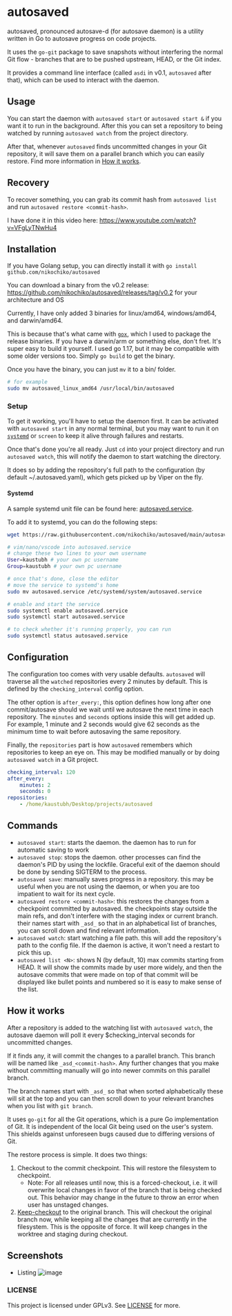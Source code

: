 # autosaved

autosaved, pronounced autosave-d (for autosave daemon) is a utility written in Go to autosave progress on code projects.

It uses the `go-git` package to save snapshots without interfering the normal Git flow - branches that are to be pushed upstream, HEAD, or the Git index.

It provides a command line interface (called `asdi` in v0.1, `autosaved` after that), which can be used to interact with the daemon.

## Usage

You can start the daemon with `autosaved start` or `autosaved start &` if you want it to run in the background. After this you can set a
repository to being watched by running `autosaved watch` from the project directory.

After that, whenever `autosaved` finds uncommitted changes in your Git repository, it will save them on a parallel branch which you can
easily restore. Find more information in [How it works](#how-it-works).

## Recovery

To recover something, you can grab its commit hash from `autosaved list` and run `autosaved restore <commit-hash>`. 

I have done it in this video here: https://www.youtube.com/watch?v=VFgLyTNwHu4

## Installation

If you have Golang setup, you can directly install it with `go install github.com/nikochiko/autosaved`

You can download a binary from the v0.2 release:
https://github.com/nikochiko/autosaved/releases/tag/v0.2 for your architecture and OS

Currently, I have only added 3 binaries for linux/amd64, windows/amd64, and darwin/amd64.

This is because that's what came with [`gox`](https://github.com/mitchellh/gox), which I used to package the release binaries.
If you have a darwin/arm or something else, don't fret. It's super
easy to build it yourself. I used go 1.17, but it may be compatible
with some older versions too. Simply `go build` to get the binary.

Once you have the binary, you can just `mv` it to a bin/ folder.

```bash
# for example
sudo mv autosaved_linux_amd64 /usr/local/bin/autosaved
```

### Setup

To get it working, you'll have to setup the daemon first. It can be
activated with `autosaved start` in any normal terminal, but you may want to run it on
[`systemd`](#systemd) or `screen` to keep it alive through failures and restarts.

Once that's done you're all ready. Just `cd` into your project
directory and run `autosaved watch`, this will notify the daemon to start
watching the directory.

It does so by adding the repository's full path to the configuration (by default ~/.autosaved.yaml), which gets picked up by
Viper on the fly.

#### Systemd

A sample systemd unit file can be found here: [autosaved.service](autosaved.service). 

To add it to systemd, you can do the following steps:

```bash
wget https://raw.githubusercontent.com/nikochiko/autosaved/main/autosaved.service

# vim/nano/vscode into autosaved.service
# change these two lines to your own username
User=kaustubh # your own pc username
Group=kaustubh # your own pc username

# once that's done, close the editor
# move the service to systemd's home
sudo mv autosaved.service /etc/systemd/system/autosaved.service

# enable and start the service
sudo systemctl enable autosaved.service
sudo systemctl start autosaved.service

# to check whether it's running properly, you can run
sudo systemctl status autosaved.service
```

## Configuration

The configuration too comes with very usable defaults. `autosaved` will traverse all the `watched` repositories
every 2 minutes by default. This is defined by the `checking_interval` config option.

The other option is `after_every:`, this option defines how long
after one commit/autosave should we wait until we autosave the next time in each repository.
The `minutes` and `seconds` options inside this will get
added up. For example, 1 minute and 2 seconds would give 62 seconds
as the minimum time to wait before autosaving the same repository.

Finally, the `repositories` part is how `autosaved` remembers which repositories to keep an eye on.
This may be modified manually or by doing `autosaved watch` in a Git
project.

```yaml
checking_interval: 120
after_every:
    minutes: 2
    seconds: 0
repositories:
    - /home/kaustubh/Desktop/projects/autosaved
```

## Commands

* `autosaved start`: starts the daemon. the daemon has to run for automatic saving to work
* `autosaved stop`: stops the daemon. other processes can find the daemon's PID by using the lockfile. Graceful exit of the daemon
should be done by sending SIGTERM to the process.
* `autosaved save`: manually saves progress in a repository. this may be
useful when you are not using the daemon, or when you are too
impatient to wait for its next cycle.
* `autosaved restore <commit-hash>`: this restores the changes from a checkpoint committed by autosaved. the checkpoints stay
outside the main refs, and don't interfere with the staging
index or current branch. their names start with `_asd_` so that
in an alphabetical list of branches, you can scroll down and find
relevant information.
* `autosaved watch`: start watching a file path. this will add the repository's path to the config file. If the daemon is active,
it won't need a restart to pick this up.
* `autosaved list <N>`: shows N (by default, 10) max commits starting
from HEAD. It will show the commits made by user more widely,
and then the autosave commits that were made on top of that
commit will be displayed like bullet points and numbered so it
is easy to make sense of the list.

## How it works

After a repository is added to the watching list with `autosaved watch`, the autosave daemon will poll it every $checking_interval
seconds for uncommitted changes.

If it finds any, it will commit the changes to a parallel branch. This branch will be named like `_asd_<commit-hash>`. Any
further changes that you make without committing manually will
go into newer commits on this parallel branch.

The branch names start with `_asd_` so that when sorted alphabetically
these will sit at the top and you can then
scroll down to your relevant branches when you list with `git branch`. 

It uses `go-git` for all the Git operations, which is a pure
Go implementation of Git. It is independent of the local
Git being used on the user's system. This shields against
unforeseen bugs caused due to differing versions of Git.

The restore process is simple. It does two things:
1. Checkout to the commit checkpoint. This will restore the filesystem to checkpoint.
    * Note: For all releases until now, this is a forced-checkout, i.e. it will overwrite local changes in favor of the branch that
is being checked out. This behavior may change in the future 
to throw an error when user has unstaged changes.
2. [Keep-checkout](https://pkg.go.dev/github.com/go-git/go-git/v5#CheckoutOptions) to the original branch. This will
checkout the original branch now, while keeping all the changes that are
currently in the filesystem. This is the opposite of force. It will keep changes in the worktree and staging during checkout.

## Screenshots

* Listing
![image](https://user-images.githubusercontent.com/37668193/148672208-41036174-9534-4ea3-8df8-3e5951b68c35.png)

### LICENSE

This project is licensed under GPLv3. See [LICENSE](LICENSE) for more.
